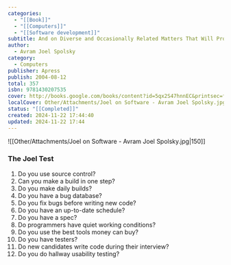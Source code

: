 ```yaml
---
categories:
  - "[[Book]]"
  - "[[Computers]]"
  - "[[Software development]]"
subtitle: And on Diverse and Occasionally Related Matters That Will Prove of Interest to Software Developers, Designers, and Managers, and to Those Who, Whether by Good Fortune or Ill Luck, Work with Them in Some Capacity
author:
  - Avram Joel Spolsky
category:
  - Computers
publisher: Apress
publish: 2004-08-12
total: 357
isbn: 9781430207535
cover: http://books.google.com/books/content?id=5qx2S47hnnEC&printsec=frontcover&img=1&zoom=1&edge=curl&source=gbs_api
localCover: Other/Attachments/Joel on Software - Avram Joel Spolsky.jpg
status: "[[Completed]]"
created: 2024-11-22 17:44:40
updated: 2024-11-22 17:44
---
```

![[Other/Attachments/Joel on Software - Avram Joel Spolsky.jpg|150]]
### The Joel Test
1. Do you use source control?
2. Can you make a build in one step?
3. Do you make daily builds?
4. Do you have a bug database?
5. Do you fix bugs before writing new code?
6. Do you have an up-to-date schedule?
7. Do you have a spec?
8. Do programmers have quiet working conditions?
9. Do you use the best tools money can buy?
10. Do you have testers?
11. Do new candidates write code during their interview?
12. Do you do hallway usability testing?
